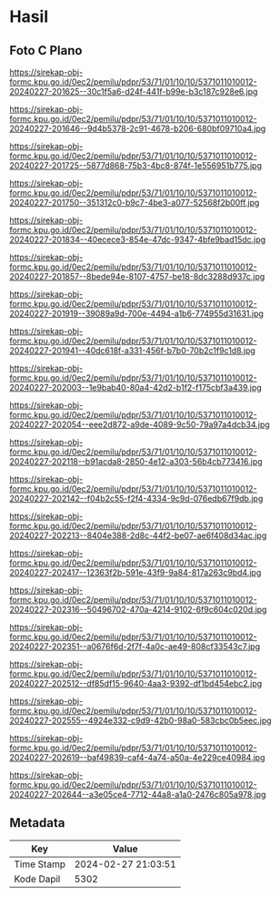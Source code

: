# Hasil

## Foto C Plano

https://sirekap-obj-formc.kpu.go.id/0ec2/pemilu/pdpr/53/71/01/10/10/5371011010012-20240227-201625--30c1f5a6-d24f-441f-b99e-b3c187c928e6.jpg

https://sirekap-obj-formc.kpu.go.id/0ec2/pemilu/pdpr/53/71/01/10/10/5371011010012-20240227-201646--9d4b5378-2c91-4678-b206-680bf09710a4.jpg

https://sirekap-obj-formc.kpu.go.id/0ec2/pemilu/pdpr/53/71/01/10/10/5371011010012-20240227-201725--5877d868-75b3-4bc8-874f-1e556951b775.jpg

https://sirekap-obj-formc.kpu.go.id/0ec2/pemilu/pdpr/53/71/01/10/10/5371011010012-20240227-201750--351312c0-b9c7-4be3-a077-52568f2b00ff.jpg

https://sirekap-obj-formc.kpu.go.id/0ec2/pemilu/pdpr/53/71/01/10/10/5371011010012-20240227-201834--40ecece3-854e-47dc-9347-4bfe9bad15dc.jpg

https://sirekap-obj-formc.kpu.go.id/0ec2/pemilu/pdpr/53/71/01/10/10/5371011010012-20240227-201857--8bede94e-8107-4757-be18-8dc3288d937c.jpg

https://sirekap-obj-formc.kpu.go.id/0ec2/pemilu/pdpr/53/71/01/10/10/5371011010012-20240227-201919--39089a9d-700e-4494-a1b6-774955d31631.jpg

https://sirekap-obj-formc.kpu.go.id/0ec2/pemilu/pdpr/53/71/01/10/10/5371011010012-20240227-201941--40dc618f-a331-456f-b7b0-70b2c1f9c1d8.jpg

https://sirekap-obj-formc.kpu.go.id/0ec2/pemilu/pdpr/53/71/01/10/10/5371011010012-20240227-202003--1e9bab40-80a4-42d2-b1f2-f175cbf3a439.jpg

https://sirekap-obj-formc.kpu.go.id/0ec2/pemilu/pdpr/53/71/01/10/10/5371011010012-20240227-202054--eee2d872-a9de-4089-9c50-79a97a4dcb34.jpg

https://sirekap-obj-formc.kpu.go.id/0ec2/pemilu/pdpr/53/71/01/10/10/5371011010012-20240227-202118--b91acda8-2850-4e12-a303-56b4cb773416.jpg

https://sirekap-obj-formc.kpu.go.id/0ec2/pemilu/pdpr/53/71/01/10/10/5371011010012-20240227-202142--f04b2c55-f2f4-4334-9c9d-076edb67f9db.jpg

https://sirekap-obj-formc.kpu.go.id/0ec2/pemilu/pdpr/53/71/01/10/10/5371011010012-20240227-202213--8404e388-2d8c-44f2-be07-ae6f408d34ac.jpg

https://sirekap-obj-formc.kpu.go.id/0ec2/pemilu/pdpr/53/71/01/10/10/5371011010012-20240227-202417--12363f2b-591e-43f9-9a84-817a263c9bd4.jpg

https://sirekap-obj-formc.kpu.go.id/0ec2/pemilu/pdpr/53/71/01/10/10/5371011010012-20240227-202316--50496702-470a-4214-9102-6f9c604c020d.jpg

https://sirekap-obj-formc.kpu.go.id/0ec2/pemilu/pdpr/53/71/01/10/10/5371011010012-20240227-202351--a0676f6d-2f7f-4a0c-ae49-808cf33543c7.jpg

https://sirekap-obj-formc.kpu.go.id/0ec2/pemilu/pdpr/53/71/01/10/10/5371011010012-20240227-202512--df85df15-9640-4aa3-9392-df1bd454ebc2.jpg

https://sirekap-obj-formc.kpu.go.id/0ec2/pemilu/pdpr/53/71/01/10/10/5371011010012-20240227-202555--4924e332-c9d9-42b0-98a0-583cbc0b5eec.jpg

https://sirekap-obj-formc.kpu.go.id/0ec2/pemilu/pdpr/53/71/01/10/10/5371011010012-20240227-202619--baf49839-caf4-4a74-a50a-4e229ce40984.jpg

https://sirekap-obj-formc.kpu.go.id/0ec2/pemilu/pdpr/53/71/01/10/10/5371011010012-20240227-202644--a3e05ce4-7712-44a8-a1a0-2476c805a978.jpg


## Metadata

| Key        | Value               |
| ---------- | ------------------- |
| Time Stamp | 2024-02-27 21:03:51 |
| Kode Dapil | 5302                |



